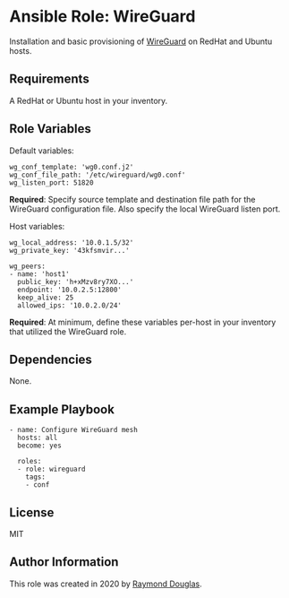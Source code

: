 Ansible Role: WireGuard
=========

Installation and basic provisioning of [WireGuard](https://www.wireguard.com) on RedHat and Ubuntu hosts.

Requirements
------------

A RedHat or Ubuntu host in your inventory.

Role Variables
--------------

Default variables:
```
wg_conf_template: 'wg0.conf.j2'
wg_conf_file_path: '/etc/wireguard/wg0.conf'
wg_listen_port: 51820
```
**Required**: Specify source template and destination file path for the WireGuard configuration file. Also specify the local WireGuard listen port.

Host variables:
```
wg_local_address: '10.0.1.5/32'
wg_private_key: '43kfsmvir...'

wg_peers:
- name: 'host1'
  public_key: 'h+xMzv8ry7XO...'
  endpoint: '10.0.2.5:12800'
  keep_alive: 25
  allowed_ips: '10.0.2.0/24'
```
**Required**: At minimum, define these variables per-host in your inventory that utilized the WireGuard role.


Dependencies
------------

None.

Example Playbook
----------------

```
- name: Configure WireGuard mesh
  hosts: all
  become: yes

  roles:
  - role: wireguard
    tags:
    - conf
```

License
-------

MIT

Author Information
------------------

This role was created in 2020 by [Raymond Douglas](https://rymnd.org).
